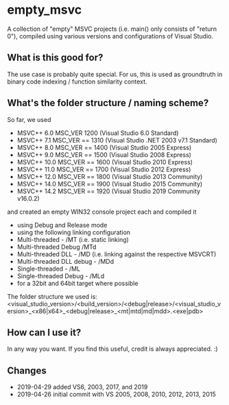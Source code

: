 # empty\_msvc
A collection of "empty" MSVC projects (i.e. main() only consists of "return 0"), compiled using various versions and configurations of Visual Studio.

## What is this good for?

The use case is probably quite special.
For us, this is used as groundtruth in binary code indexing / function similarity context.

## What's the folder structure / naming scheme?

So far, we used

  * MSVC++ 6.0   MSC_VER 1200 (Visual Studio 6.0 Standard)
  * MSVC++ 7.1   MSC_VER == 1310 (Visual Studio .NET 2003 v7.1 Standard)
  * MSVC++ 8.0   MSC_VER == 1400 (Visual Studio 2005 Express)
  * MSVC++ 9.0   MSC_VER == 1500 (Visual Studio 2008 Express)
  * MSVC++ 10.0  MSC_VER == 1600 (Visual Studio 2010 Express)
  * MSVC++ 11.0  MSC_VER == 1700 (Visual Studio 2012 Express)
  * MSVC++ 12.0  MSC_VER == 1800 (Visual Studio 2013 Community)
  * MSVC++ 14.0  MSC_VER == 1900 (Visual Studio 2015 Community)
  * MSVC++ 14.2  MSC_VER == 1920 (Visual Studio 2019 Community v16.0.2)

and created an empty WIN32 console project each and compiled it

  * using Debug and Release mode
  * using the following linking configuration
   * Multi-threaded - /MT (i.e. static linking)
   * Multi-threaded Debug /MTd
   * Multi-threaded DLL - /MD (i.e. linking against the respective MSVCRT)
   * Multi-threaded DLL debug - /MDd
   * Single-threaded - /ML
   * Single-threaded Debug - /MLd
  * for a 32bit and 64bit target where possible

The folder structure we used is:
<visual\_studio\_version>/<build\_version>/<debug|release>/<visual\_studio\_version>\_<x86|x64>\_<debug|release>\_<mt|mtd|md|mdd>.<exe|pdb>

## How can I use it?

In any way you want. If you find this useful, credit is always appreciated. :)

## Changes

* 2019-04-29 added VS6, 2003, 2017, and 2019
* 2019-04-26 initial commit with VS 2005, 2008, 2010, 2012, 2013, 2015
